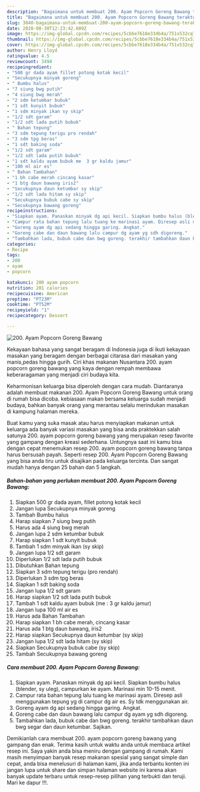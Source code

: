 ```yaml
---
description: "Bagaimana untuk membuat 200. Ayam Popcorn Goreng Bawang teraktual"
title: "Bagaimana untuk membuat 200. Ayam Popcorn Goreng Bawang teraktual"
slug: 3040-bagaimana-untuk-membuat-200-ayam-popcorn-goreng-bawang-teraktual
date: 2020-08-30T12:23:42.609Z
image: https://img-global.cpcdn.com/recipes/5cbbe7618e334b4a/751x532cq70/200-ayam-popcorn-goreng-bawang-foto-resep-utama.jpg
thumbnail: https://img-global.cpcdn.com/recipes/5cbbe7618e334b4a/751x532cq70/200-ayam-popcorn-goreng-bawang-foto-resep-utama.jpg
cover: https://img-global.cpcdn.com/recipes/5cbbe7618e334b4a/751x532cq70/200-ayam-popcorn-goreng-bawang-foto-resep-utama.jpg
author: Henry Lloyd
ratingvalue: 4.5
reviewcount: 3494
recipeingredient:
- "500 gr dada ayam fillet potong kotak kecil"
- "Secukupnya minyak goreng"
- " Bumbu halus"
- "7 siung bwg putih"
- "4 siung bwg merah"
- "2 sdm ketumbar bubuk"
- "1 sdt kunyit bubuk"
- "1 sdm minyak ikan sy skip"
- "1/2 sdt garam"
- "1/2 sdt lada putih bubuk"
- " Bahan tepung"
- "3 sdm tepung terigu pro rendah"
- "3 sdm tpg beras"
- "1 sdt baking soda"
- "1/2 sdt garam"
- "1/2 sdt lada putih bubuk"
- "1 sdt kaldu ayam bubuk me  3 gr kaldu jamur"
- "100 ml air es"
- " Bahan Tambahan"
- "1 bh cabe merah cincang kasar"
- "1 btg daun bawang iris2"
- "Secukupnya daun ketumbar sy skip"
- "1/2 sdt lada hitam sy skip"
- "Secukupnya bubuk cabe sy skip"
- "Secukupnya bawang goreng"
recipeinstructions:
- "Siapkan ayam. Panaskan minyak dg api kecil. Siapkan bumbu halus (blender, sy uleg), campurkan ke ayam. Marinasi min 10-15 menit."
- "Campur rata bahan tepung lalu tuang ke marinasi ayam. Diresep asli menggunakan tepung yg di campur dg air es. Sy tdk menggunakan air."
- "Goreng ayam dg api sedang hingga garing. Angkat."
- "Goreng cabe dan daun bawang lalu campur dg ayam yg sdh digoreng."
- "Tambahkan lada, bubuk cabe dan bwg goreng. terakhir tambahkan daun bwg segar dan daun ketumbar. Sajikan."
categories:
- Recipe
tags:
- 200
- ayam
- popcorn

katakunci: 200 ayam popcorn 
nutrition: 201 calories
recipecuisine: American
preptime: "PT23M"
cooktime: "PT52M"
recipeyield: "1"
recipecategory: Dessert

---
```



![200. Ayam Popcorn Goreng Bawang](https://img-global.cpcdn.com/recipes/5cbbe7618e334b4a/751x532cq70/200-ayam-popcorn-goreng-bawang-foto-resep-utama.jpg)

Kekayaan bahasa yang sangat beragam di Indonesia juga di ikuti kekayaan masakan yang beragam dengan berbagai citarasa dari masakan yang manis,pedas hingga gurih. Ciri khas makanan Nusantara 200. ayam popcorn goreng bawang yang kaya dengan rempah membawa keberaragaman yang menjadi ciri budaya kita.


Keharmonisan keluarga bisa diperoleh dengan cara mudah. Diantaranya adalah membuat makanan 200. Ayam Popcorn Goreng Bawang untuk orang di rumah bisa dicoba. kebiasaan makan bersama keluarga sudah menjadi budaya, bahkan banyak orang yang merantau selalu merindukan masakan di kampung halaman mereka.



Buat kamu yang suka masak atau harus menyiapkan makanan untuk keluarga ada banyak variasi masakan yang bisa anda praktekkan salah satunya 200. ayam popcorn goreng bawang yang merupakan resep favorite yang gampang dengan kreasi sederhana. Untungnya saat ini kamu bisa dengan cepat menemukan resep 200. ayam popcorn goreng bawang tanpa harus bersusah payah.
Seperti resep 200. Ayam Popcorn Goreng Bawang yang bisa anda tiru untuk disajikan pada keluarga tercinta. Dan sangat mudah hanya dengan 25 bahan dan 5 langkah.


<!--inarticleads1-->

##### Bahan-bahan yang perlukan membuat 200. Ayam Popcorn Goreng Bawang:

1. Siapkan 500 gr dada ayam, fillet potong kotak kecil
1. Jangan lupa Secukupnya minyak goreng
1. Tambah  Bumbu halus
1. Harap siapkan 7 siung bwg putih
1. Harus ada 4 siung bwg merah
1. Jangan lupa 2 sdm ketumbar bubuk
1. Harap siapkan 1 sdt kunyit bubuk
1. Tambah 1 sdm minyak ikan (sy skip)
1. Jangan lupa 1/2 sdt garam
1. Diperlukan 1/2 sdt lada putih bubuk
1. Dibutuhkan  Bahan tepung
1. Siapkan 3 sdm tepung terigu (pro rendah)
1. Diperlukan 3 sdm tpg beras
1. Siapkan 1 sdt baking soda
1. Jangan lupa 1/2 sdt garam
1. Harap siapkan 1/2 sdt lada putih bubuk
1. Tambah 1 sdt kaldu ayam bubuk (me : 3 gr kaldu jamur)
1. Jangan lupa 100 ml air es
1. Harus ada  Bahan Tambahan
1. Harap siapkan 1 bh cabe merah, cincang kasar
1. Harus ada 1 btg daun bawang, iris2
1. Harap siapkan Secukupnya daun ketumbar (sy skip)
1. Jangan lupa 1/2 sdt lada hitam (sy skip)
1. Siapkan Secukupnya bubuk cabe (sy skip)
1. Tambah Secukupnya bawang goreng




<!--inarticleads2-->

##### Cara membuat  200. Ayam Popcorn Goreng Bawang:

1. Siapkan ayam. Panaskan minyak dg api kecil. Siapkan bumbu halus (blender, sy uleg), campurkan ke ayam. Marinasi min 10-15 menit.
1. Campur rata bahan tepung lalu tuang ke marinasi ayam. Diresep asli menggunakan tepung yg di campur dg air es. Sy tdk menggunakan air.
1. Goreng ayam dg api sedang hingga garing. Angkat.
1. Goreng cabe dan daun bawang lalu campur dg ayam yg sdh digoreng.
1. Tambahkan lada, bubuk cabe dan bwg goreng. terakhir tambahkan daun bwg segar dan daun ketumbar. Sajikan.




Demikianlah cara membuat 200. ayam popcorn goreng bawang yang gampang dan enak. Terima kasih untuk waktu anda untuk membaca artikel resep ini. Saya yakin anda bisa meniru dengan gampang di rumah. Kami masih menyimpan banyak resep makanan spesial yang sangat simple dan cepat, anda bisa menelusuri di halaman kami, jika anda terbantu konten ini jangan lupa untuk share dan simpan halaman website ini karena akan banyak update terbaru untuk resep-resep pilihan yang terbukti dan teruji. Mari ke dapur !!!. 
